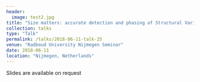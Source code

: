 ```yaml
---
header:
  image: test2.jpg
title: "Size matters: accurate detection and phasing of Structural Variations"
collection: talks
type: "Talk"
permalink: /talks/2018-06-11-talk-25
venue: "Radboud University Nijmegen Seminar"
date: 2018-06-11
location: "Nijmegen, Netherlands"
---
```


Slides are available on request
